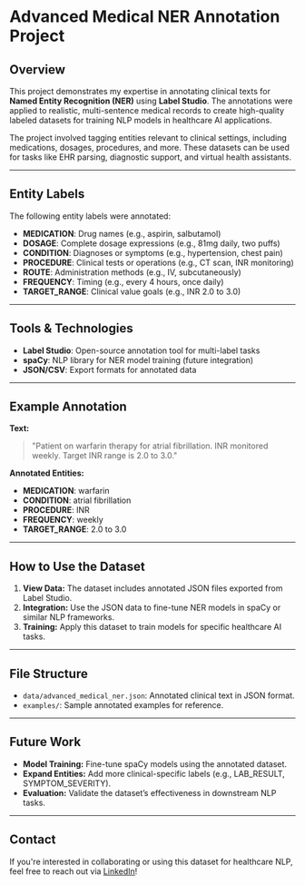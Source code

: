 # Advanced Medical NER Annotation Project

## Overview
This project demonstrates my expertise in annotating clinical texts for **Named Entity Recognition (NER)** using **Label Studio**. The annotations were applied to realistic, multi-sentence medical records to create high-quality labeled datasets for training NLP models in healthcare AI applications.

The project involved tagging entities relevant to clinical settings, including medications, dosages, procedures, and more. These datasets can be used for tasks like EHR parsing, diagnostic support, and virtual health assistants.

---

## Entity Labels

The following entity labels were annotated:

- **MEDICATION**: Drug names (e.g., aspirin, salbutamol)
- **DOSAGE**: Complete dosage expressions (e.g., 81mg daily, two puffs)
- **CONDITION**: Diagnoses or symptoms (e.g., hypertension, chest pain)
- **PROCEDURE**: Clinical tests or operations (e.g., CT scan, INR monitoring)
- **ROUTE**: Administration methods (e.g., IV, subcutaneously)
- **FREQUENCY**: Timing (e.g., every 4 hours, once daily)
- **TARGET_RANGE**: Clinical value goals (e.g., INR 2.0 to 3.0)

---

## Tools & Technologies

- **Label Studio**: Open-source annotation tool for multi-label tasks
- **spaCy**: NLP library for NER model training (future integration)
- **JSON/CSV**: Export formats for annotated data

---

## Example Annotation

**Text:**
> "Patient on warfarin therapy for atrial fibrillation. INR monitored weekly. Target INR range is 2.0 to 3.0."

**Annotated Entities:**
- **MEDICATION**: warfarin
- **CONDITION**: atrial fibrillation
- **PROCEDURE**: INR
- **FREQUENCY**: weekly
- **TARGET_RANGE**: 2.0 to 3.0

---

## How to Use the Dataset

1. **View Data:** The dataset includes annotated JSON files exported from Label Studio.
2. **Integration:** Use the JSON data to fine-tune NER models in spaCy or similar NLP frameworks.
3. **Training:** Apply this dataset to train models for specific healthcare AI tasks.

---

## File Structure

- `data/advanced_medical_ner.json`: Annotated clinical text in JSON format.
- `examples/`: Sample annotated examples for reference.

---

## Future Work

- **Model Training:** Fine-tune spaCy models using the annotated dataset.
- **Expand Entities:** Add more clinical-specific labels (e.g., LAB_RESULT, SYMPTOM_SEVERITY).
- **Evaluation:** Validate the dataset’s effectiveness in downstream NLP tasks.

---

## Contact
If you're interested in collaborating or using this dataset for healthcare NLP, feel free to reach out via [LinkedIn](www.linkedin.com/in/samuel-n-ngari)!
